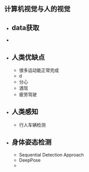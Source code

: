 ## 计算机视觉与人的视觉

- ## data获取
- 

- ## 人类优缺点
	- 很多运动能正常完成
	- d
	- 分心
	- 酒驾
	- 疲劳驾驶

- ## 人类感知
	- 行人车辆检测

- ## 身体姿态检测
	- Sequential Detection Approach
	- DeepPose
	- 

<!--stackedit_data:
eyJoaXN0b3J5IjpbMTMwNDE1NTg4OSw0MzIwNzcwMTgsNjc2NT
E5Mzc2XX0=
-->